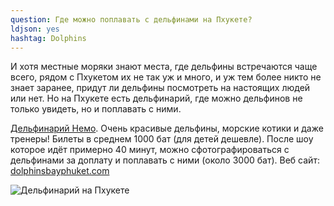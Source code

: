 ```yaml
---
question: Где можно поплавать с дельфинами на Пхукете?
ldjson: yes
hashtag: Dolphins
---
```


И хотя местные моряки знают места, где дельфины встречаются чаще всего, рядом с Пхукетом их не так уж и много, и уж тем более никто не знает заранее, придут ли дельфины посмотреть на настоящих людей или нет. Но на Пхукете есть дельфинарий, где можно дельфинов не только увидеть, но и поплавать с ними. 

[Дельфинарий Немо](https://g.page/Dolphinsbayphuket?share). Очень красивые дельфины, морские котики и даже тренеры! Билеты в среднем 1000 бат (для детей дешевле). После шоу которое идёт примерно 40 минут, можно сфотографироваться с дельфинами за доплату и поплавать с ними (около  3000 бат). Веб сайт: [dolphinsbayphuket.com](https://dolphinsbayphuket.com/)

![Дельфинарий на Пхукете](https://phuketfaq.ru/assets/images/dolphins.jpeg)
